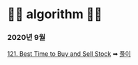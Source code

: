 # 🌟🌟 algorithm 🌟🌟

### 2020년 9월
[121. Best Time to Buy and Sell Stock](https://leetcode.com/problems/best-time-to-buy-and-sell-stock/) ➡ [풀이](https://github.com/tudiiii/algorithm/blob/master/leetcode/src/Leetcode_121.java)